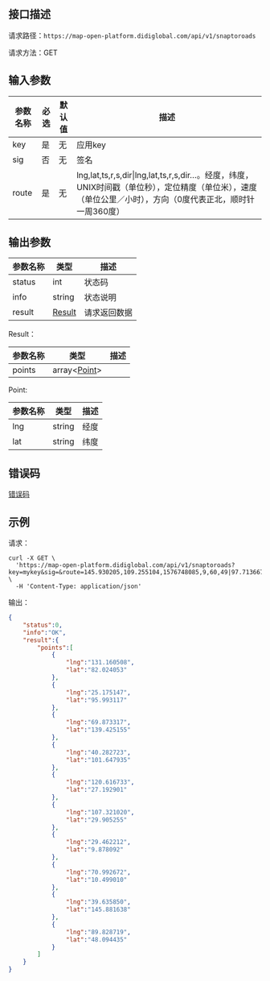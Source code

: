 ## 接口描述
请求路径：`https://map-open-platform.didiglobal.com/api/v1/snaptoroads`

请求方法：GET
## 输入参数
|参数名称 | 必选 | 默认值 | 描述|
|--------|-----|-----|-----|
| key | 是 | 无 | 应用key |
| sig | 否 | 无 | 签名 |
|route| 是 | 无 | lng,lat,ts,r,s,dir\|lng,lat,ts,r,s,dir…。经度，纬度，UNIX时间戳（单位秒），定位精度（单位米），速度（单位公里／小时），方向（0度代表正北，顺时针一周360度） |

## 输出参数

|参数名称  | 类型 | 描述|
|--------|-----|-----|
|status | int  |状态码 |
|info|string|状态说明	|
|result | [Result](#Result)|请求返回数据 |

<span id="Result"></span>
Result：

|参数名称  | 类型 | 描述 |
|--------|-----|-----|
|points | array<[Point](#Point)> |  |

<span id="Point"></span>
Point:

|参数名称  | 类型 | 描述 |
|--------|-----|-----|
|lng   | string | 经度 |
|lat | string | 纬度 |

## 错误码
[错误码](/static/docs-content/products/地图开放平台/错误码.md#errorCode)

## 示例

请求：
``` shell
curl -X GET \
  'https://map-open-platform.didiglobal.com/api/v1/snaptoroads?key=mykey&sig=&route=145.930205,109.255104,1576748085,9,60,49|97.713667,78.358070,1576748085,14,71,112|76.243073,42.894037,1576748085,11,80,89|3.299755,7.460810,1576748085,15,64,16|35.908980,57.017298,1576748085,4,30,36|29.889244,143.692414,1576748085,18,70,127|67.522386,75.305354,1576748085,6,45,243|97.136786,89.462057,1576748085,3,118,147|148.201296,80.584601,1576748085,11,76,152|59.230218,133.087488,1576748085,13,24,289' \
  -H 'Content-Type: application/json'
```
输出：
``` json
{
    "status":0,
    "info":"OK",
    "result":{
        "points":[
            {
                "lng":"131.160508",
                "lat":"82.024053"
            },
            {
                "lng":"25.175147",
                "lat":"95.993117"
            },
            {
                "lng":"69.873317",
                "lat":"139.425155"
            },
            {
                "lng":"40.282723",
                "lat":"101.647935"
            },
            {
                "lng":"120.616733",
                "lat":"27.192901"
            },
            {
                "lng":"107.321020",
                "lat":"29.905255"
            },
            {
                "lng":"29.462212",
                "lat":"9.878092"
            },
            {
                "lng":"70.992672",
                "lat":"10.499010"
            },
            {
                "lng":"39.635850",
                "lat":"145.881638"
            },
            {
                "lng":"89.828719",
                "lat":"48.094435"
            }
        ]
    }
}
```
